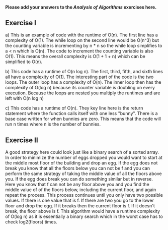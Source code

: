 #### Please add your answers to the **_Analysis of Algorithms_** exercises here.

## Exercise I

a) This is an example of code with the runtime of O(n). The first line has a complexity of
O(1). The while loop on the second line would be O(n^3) but the counting variable is incrementing by n \* n so the while loop simplifies to a < n which is O(n). The code to increment the counting variable is also O(1). This means the overall complexity is O(1 + 1 + n) which can be simplified to O(n).

b) This code has a runtime of O(n log n). The first, third, fifth, and sixth lines all have a complexity of O(1). The interesting part of the code is the two loops. The outer loop has a complexity of O(n). The inner loop then has the complexity of O(log n) because its counter variable is doubling on every execution. Because the loops are nested you multiply the runtimes and are left with O(n log n)

c) This code has a runtime of O(n). They key line here is the return statement where the function calls itself with one less "bunny". There is a base case written for when bunnies are zero. This means that the code will run n times where n is the number of bunnies.

## Exercise II

A good strategy here could look just like a binary search of a sorted array. In order to minimize the number of eggs dropped you would want to start at the middle most floor of the building and drop an egg. If the egg does not break you know that all the floors below you can not be f and you can perform the same strategy of taking the middle value of all the floors above you. If the egg does break you can do something similar but in reverse. Here you know that f can not be any floor above you and you find the middle value of of the floors below, including the current floor, and again repeat the process. This process continues until you only have two possible values. If there is one value that is f. If there are two you go to the lower floor and drop the egg. If it breaks then the current floor is f. If it doesn't break, the floor above is f. This algorithm would have a runtime complexity of O(log n) as it is essentially a binary search which in the worst case has to check log2(floors) times.
